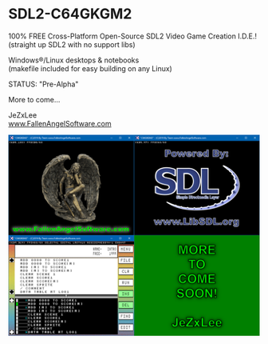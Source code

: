 # SDL2-C64GKGM2
100% FREE Cross-Platform Open-Source SDL2 Video Game Creation I.D.E.!  
(straight up SDL2 with no support libs)  
  
Windows®/Linux desktops & notebooks  
(makefile included for easy building on any Linux)  
  
STATUS: "Pre-Alpha"  
  
More to come...  
  
JeZxLee  
www.FallenAngelSoftware.com  

![GitHubPromo](GitHubPromo7.png)
